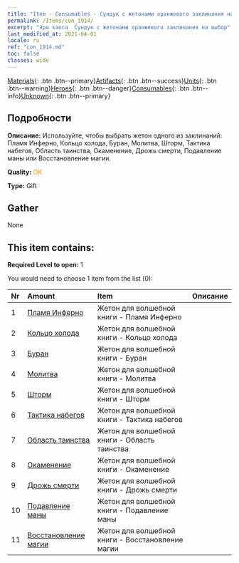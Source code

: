 ```yaml
---
title: "Item - Consumables - Сундук с жетонами оранжевого заклинания на выбор"
permalink: /Items/con_1914/
excerpt: "Эра хаоса  Сундук с жетонами оранжевого заклинания на выбор"
last_modified_at: 2021-04-01
locale: ru
ref: "con_1914.md"
toc: false
classes: wide
---
```

 [Materials](/ru/Items/){: .btn .btn--primary}[Artifacts](/ru/Items/Artifacts/){: .btn .btn--success}[Units](/ru/Items/Units/){: .btn .btn--warning}[Heroes](/ru/Items/Heroes/){: .btn .btn--danger}[Consumables](/ru/Items/Consumables/){: .btn .btn--info}[Unknown](/ru/Items/Unknown/){: .btn .btn--primary}

## Подробности
 **Описание:** Используйте, чтобы выбрать жетон одного из заклинаний: Пламя Инферно, Кольцо холода, Буран, Молитва, Шторм, Тактика набегов, Область таинства, Окаменение, Дрожь смерти, Подавление маны или Восстановление магии.

 **Quality:** <span style="color: #FF8C00">OK</span>

 **Type:** Gift

## Gather

  None

## This item contains:

 **Required Level to open:** 1

 You would need to choose 1 item from the list (0):

  | Nr | Amount |     Item    | Описание |
  |:---|:-------|:------------|:-----------:|
  | 1 | [Пламя Инферно](/ru/Items/her_406/) | Жетон для волшебной книги - Пламя Инферно | 
  | 2 | [Кольцо холода](/ru/Items/her_421/) | Жетон для волшебной книги - Кольцо холода | 
  | 3 | [Буран](/ru/Items/her_423/) | Жетон для волшебной книги - Буран | 
  | 4 | [Молитва](/ru/Items/her_432/) | Жетон для волшебной книги - Молитва | 
  | 5 | [Шторм](/ru/Items/her_445/) | Жетон для волшебной книги - Шторм | 
  | 6 | [Тактика набегов](/ru/Items/her_450/) | Жетон для волшебной книги - Тактика набегов | 
  | 7 | [Область таинства](/ru/Items/her_470/) | Жетон для волшебной книги - Область таинства | 
  | 8 | [Окаменение](/ru/Items/her_471/) | Жетон для волшебной книги - Окаменение | 
  | 9 | [Дрожь смерти](/ru/Items/her_456/) | Жетон для волшебной книги - Дрожь смерти | 
  | 10 | [Подавление маны](/ru/Items/her_480/) | Жетон для волшебной книги - Подавление маны | 
  | 11 | [Восстановление магии](/ru/Items/her_482/) | Жетон для волшебной книги - Восстановление магии | 
